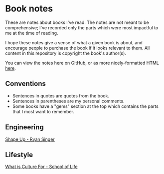 # Book notes

These are notes about books I've read. The notes are not meant to be comprehensive; I've recorded
only the parts which were most impactful to me at the time of reading.

I hope these notes give a sense of what a given book is about, and encourage people to purchase the
book if it looks relevant to them. All content in this repository is copyright the book's author(s).

You can view the notes here on GitHub, or as more nicely-formatted HTML
[here](https://notes.philcrosby.com).

## Conventions

* Sentences in quotes are quotes from the book.
* Sentences in parentheses are my personal comments.
* Some books have a "gems" section at the top which contains the parts that I most want to remember.

## Engineering

[Shape Up - Ryan Singer](http://notes.philcrosby.com/shape-up-ryan-singer.html)

## Lifestyle

[What is Culture For - School of Life](http://notes.philcrosby.com/what-is-culture-for-school-of-life.html)
